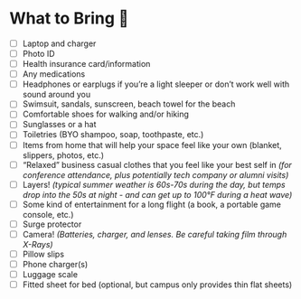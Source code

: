 # What to Bring 🧳

- [ ] Laptop and charger
- [ ] Photo ID
- [ ] Health insurance card/information
- [ ] Any medications
- [ ] Headphones or earplugs if you’re a light sleeper or don’t work well with sound around you
- [ ] Swimsuit, sandals, sunscreen, beach towel for the beach
- [ ] Comfortable shoes for walking and/or hiking
- [ ] Sunglasses or a hat
- [ ] Toiletries (BYO shampoo, soap, toothpaste, etc.)
- [ ] Items from home that will help your space feel like your own (blanket, slippers, photos, etc.)
- [ ] “Relaxed” business casual clothes that you feel like your best self in _(for conference attendance, plus potentially tech company or alumni visits)_
- [ ] Layers! _(typical summer weather is 60s-70s during the day, but temps drop into the 50s at night - and can get up to 100°F during a heat wave)_
- [ ] Some kind of entertainment for a long flight (a book, a portable game console, etc.)
- [ ] Surge protector
- [ ] Camera! _(Batteries, charger, and lenses. Be careful taking film through X-Rays)_
- [ ] Pillow slips
- [ ] Phone charger(s)
- [ ] Luggage scale
- [ ] Fitted sheet for bed (optional, but campus only provides thin flat sheets)
